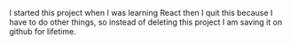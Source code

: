 I started this project when I was learning React then I quit this because I have to do other things, so instead of deleting this project I am saving it on github for lifetime. 
